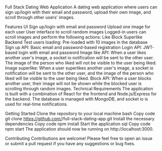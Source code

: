 Full Stack Dating Web Application
A dating web application where users can sign up/login with their email and password, upload their own image, and scroll through other users' images.

Features
UI
Sign up/login with email and password
Upload one image for each user
User interface to scroll random images
Logged-in users can scroll images and perform the following actions:
Like
Block
Superlike
Backend
Test users loading: Pre-loaded with 10 images in the database
Sign up API: Basic email and password-based registration
Login API: JWT-based login with email and password
Image like API: When a user likes another user's image, a socket io notification will be sent to the other user. The image of the person who liked will not be visible to the user being liked.
Image superlike: When a user superlikes another user's image, a socket io notification will be sent to the other user, and the image of the person who liked will be visible to the user being liked.
Block API: When a user blocks another user, their image will not be shown while the blocked user is scrolling through random images.
Technical Requirements
The application is built with a combination of React for the frontend and Node.js/Express for the backend. The database is managed with MongoDB, and socket io is used for real-time notifications.

Getting Started
Clone the repository to your local machine
bash
Copy code
git clone https://github.com/<your-username>/full-stack-dating-app.git
Install the necessary dependencies
Copy code
npm install
Start the application
sql
Copy code
npm start
The application should now be running on http://localhost:3000.

Contributing
Contributions are welcome! Please feel free to open an issue or submit a pull request if you have any suggestions or bug fixes.
